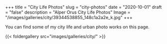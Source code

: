 +++
title = "City Life Photos"
slug = "city-photos"
date = "2020-10-01"
draft = "false"
description = "Alper Orus City Life Photos"
Image = "/images/galleries/city/39344538855_148c1a2a2e_k.jpg"
+++

You can find some of my city life and urban photo works on this page.

{{< foldergallery src="images/galleries/city/" >}}
